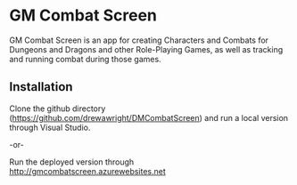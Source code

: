 # GM Combat Screen

GM Combat Screen is an app for creating Characters and Combats for Dungeons and Dragons and other Role-Playing Games, as well as tracking and running combat during those games.

## Installation

Clone the github directory (https://github.com/drewawright/DMCombatScreen) and run a local version through Visual Studio.

-or-

Run the deployed version through http://gmcombatscreen.azurewebsites.net 

